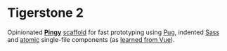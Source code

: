 # Tigerstone 2

Opinionated **[Pingy](https://pin.gy/cli/)** [scaffold](https://github.com/pingyhq/pingy-cli/wiki/Creating-a-custom-scaffold) for fast prototyping using [Pug](https://pugjs.org/), indented [Sass](http://sass-lang.com/) and [atomic](http://bradfrost.com/blog/post/atomic-web-design/) single-file components (as [learned from Vue](https://vuejs.org/v2/guide/single-file-components.html)).